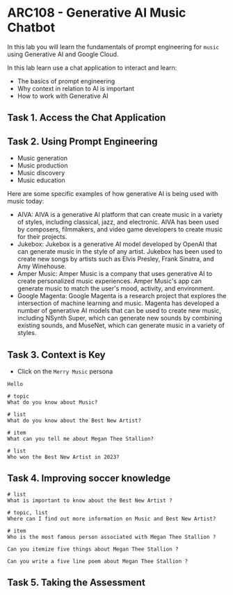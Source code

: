 # ARC108 - Generative AI Music Chatbot

In this lab you will learn the fundamentals of prompt engineering for `music` using Generative AI and Google Cloud.

In this lab learn use a chat application to interact and learn:

* The basics of prompt engineering
* Why context in relation to AI is important
* How to work with Generative AI

## Task 1. Access the Chat Application

## Task 2. Using Prompt Engineering

* Music generation
* Music production
* Music discovery
* Music education

Here are some specific examples of how generative AI is being used with music today:

* AIVA: AIVA is a generative AI platform that can create music in a variety of styles, including classical, jazz, and electronic. AIVA has been used by composers, filmmakers, and video game developers to create music for their projects.
* Jukebox: Jukebox is a generative AI model developed by OpenAI that can generate music in the style of any artist. Jukebox has been used to create new songs by artists such as Elvis Presley, Frank Sinatra, and Amy Winehouse.
* Amper Music: Amper Music is a company that uses generative AI to create personalized music experiences. Amper Music's app can generate music to match the user's mood, activity, and environment.
* Google Magenta: Google Magenta is a research project that explores the intersection of machine learning and music. Magenta has developed a number of generative AI models that can be used to create new music, including NSynth Super, which can generate new sounds by combining existing sounds, and MuseNet, which can generate music in a variety of styles.

## Task 3. Context is Key

* Click on the `Merry Music` persona

```text
Hello

# topic
What do you know about Music?

# list
What do you know about the Best New Artist?

# item
What can you tell me about Megan Thee Stallion?

# list
Who won the Best New Artist in 2023?
```

## Task 4. Improving soccer knowledge

```text
# list
What is important to know about the Best New Artist ?

# topic, list
Where can I find out more information on Music and Best New Artist?

# item
Who is the most famous person associated with Megan Thee Stallion ?

Can you itemize five things about Megan Thee Stallion ?

Can you write a five line poem about Megan Thee Stallion ?
```

## Task 5. Taking the Assessment
